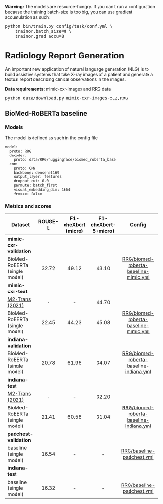 <div class="warning_box">
	<b>Warning: </b> The models are resource-hungry. If you can't run a configuration because the training batch-size 
	is too big, you can use gradient accumulation as such:
	<div class="highlight">
<pre>python bin/train.py config/task/conf.yml \
    trainor.batch_size=8 \
    trainor.grad_accu=8     </pre></div>	
</div>


# Radiology Report Generation

An important new application of natural language generation (NLG) is to build assistive systems that take X-ray images of a patient and generate a textual report describing clinical observations in the images.

<div class="data_box">
	<b>Data requirements: </b> mimic-cxr-images and RRG data
	<div class="highlight">
<pre>python data/download.py mimic-cxr-images-512,RRG </pre></div>	
</div>



## BioMed-RoBERTa baseline 

### Models
The model is defined as such in the config file:
```
model:
  proto: RRG
  decoder:
    proto: data/RRG/huggingface/biomed_roberta_base
  cnn:
    proto: CNN
    backbone: densenet169
    output_layer: features
    dropout_out: 0.0
    permute: batch_first
    visual_embedding_dim: 1664
    freeze: False
```

### Metrics and scores

| Dataset |     ROUGE-L |  F1-cheXbert (micro) | F1-cheXbert-5 (micro) | Config
| ------------- |:-------------:|:-------------:|:-------------:|:-------------:|
| **mimic-cxr-validation**
| <span id="#rrg_biomed-roberta-mimic-val">BioMed-RoBERTa</span> (single model)   | 32.72  |  49.12  | 43.10  | [RRG/biomed-roberta-baseline-mimic.yml](https://github.com/jbdel/vilmedic/blob/main/config/RRG/biomed-roberta-baseline-mimic.yml)
| **mimic-cxr-test**
| [M2-Trans (2021)](https://arxiv.org/pdf/2010.10042.pdf) |  -  |  - | 44.70 |
| <span id="#rrg_biomed-roberta-mimic-test">BioMed-RoBERTa</span> (single model)   | 22.45  |  44.23  |  45.08  | [RRG/biomed-roberta-baseline-mimic.yml](https://github.com/jbdel/vilmedic/blob/main/config/RRG/biomed-roberta-baseline-mimic.yml)
| **indiana-validation**
| <span id="#rrg_biomed-roberta-indiana-val">BioMed-RoBERTa</span> (single model)   | 20.78  |  61.96  |  34.07  | [RRG/biomed-roberta-baseline-indiana.yml](https://github.com/jbdel/vilmedic/blob/main/config/RRG/biomed-roberta-baseline-indiana.yml)
| **indiana-test**
| [M2-Trans (2021)](https://arxiv.org/pdf/2010.10042.pdf) |  -  |  - | 32.20 |
| <span id="#rrg_biomed-roberta-indiana-test">BioMed-RoBERTa</span> (single model)   | 21.41  |  60.58  |  31.04  | [RRG/biomed-roberta-baseline-indiana.yml](https://github.com/jbdel/vilmedic/blob/main/config/RRG/biomed-roberta-baseline-indiana.yml)
| **padchest-validation**
| <span id="#baseline_padchest-val">baseline</span> (single model)   | 16.54  |  -  |  -  | [RRG/baseline-padchest.yml](https://github.com/jbdel/vilmedic/blob/main/config/RRG/baseline-padchest.yml)
| **indiana-test**
| <span id="#baseline_padchest-test">baseline</span> (single model)   | 16.32  |  -  |  -  | [RRG/baseline-padchest.yml](https://github.com/jbdel/vilmedic/blob/main/config/RRG/baseline-padchest.yml)

